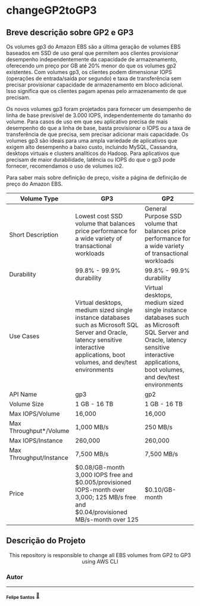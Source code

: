 # changeGP2toGP3

## Breve descrição sobre GP2 e GP3

Os volumes gp3 do Amazon EBS são a última geração de volumes EBS baseados em SSD de uso geral que permitem aos clientes provisionar desempenho independentemente da capacidade de armazenamento, oferecendo um preço por GB até 20% menor do que os volumes gp2 existentes. Com volumes gp3, os clientes podem dimensionar IOPS (operações de entrada/saída por segundo) e taxa de transferência sem precisar provisionar capacidade de armazenamento em bloco adicional. Isso significa que os clientes pagam apenas pelo armazenamento de que precisam.

Os novos volumes gp3 foram projetados para fornecer um desempenho de linha de base previsível de 3.000 IOPS, independentemente do tamanho do volume. Para casos de uso em que seu aplicativo precisa de mais desempenho do que a linha de base, basta provisionar o IOPS ou a taxa de transferência de que precisa, sem precisar adicionar mais capacidade. Os volumes gp3 são ideais para uma ampla variedade de aplicativos que exigem alto desempenho a baixo custo, incluindo MySQL, Cassandra, desktops virtuais e clusters analíticos do Hadoop. Para aplicativos que precisam de maior durabilidade, latência ou IOPS do que o gp3 pode fornecer, recomendamos o uso de volumes io2.

Para saber mais sobre definição de preço, visite a página de definição de preço do Amazon EBS.

| Volume Type | GP3 | GP2 |
| -----------       | ----------- | ----------- |
| Short Description | Lowest cost SSD volume that balances price performance for a wide variety of transactional workloads | General Purpose SSD volume that balances price performance for a wide variety of transactional workloads |
| Durability   | 99.8% - 99.9% durability        | 99.8% - 99.9% durability |
| Use Cases   | Virtual desktops, medium sized single instance databases such as Microsoft SQL Server and Oracle, latency sensitive interactive applications, boot volumes, and dev/test environments | Virtual desktops, medium sized single instance databases such as Microsoft SQL Server and Oracle, latency sensitive interactive applications, boot volumes, and dev/test environments |
| API Name   | gp3 | gp2 |
| Volume Size   | 1 GB - 16 TB | 1 GB - 16 TB |
| Max IOPS/Volume   | 16,000 | 16,000 |
| Max Throughput*/Volume   | 1,000 MB/s | 250 MB/s |
| Max IOPS/Instance   | 260,000 | 260,000 |
| Max Throughput/Instance   | 7,500 MB/s | 7,500 MB/s|
| Price   | $0.08/GB-month 3,000 IOPS free and $0.005/provisioned IOPS-month over 3,000; 125 MB/s free and $0.04/provisioned MB/s-month over 125 |$0.10/GB-month |


## Descrição do Projeto
<p align="center">This repository is responsible to change all EBS volumes from GP2 to GP3 using AWS CLI</p>

### Autor
---

<sub><b>Felipe Santos</b></sub></a> <a href="https://www.linkedin.com/in/felipethadeu/" title="Linkedin">🚀</a>
